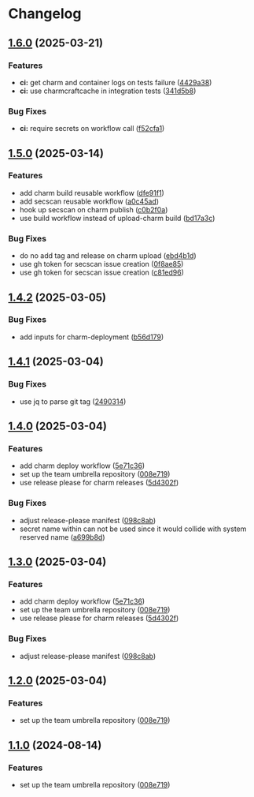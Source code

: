 # Changelog

## [1.6.0](https://github.com/canonical/identity-team/compare/v1.5.0...v1.6.0) (2025-03-21)


### Features

* **ci:** get charm and container logs on tests failure ([4429a38](https://github.com/canonical/identity-team/commit/4429a3807a4d6a7175ed2789110a7b20fd0012b3))
* **ci:** use charmcraftcache in integration tests ([341d5b8](https://github.com/canonical/identity-team/commit/341d5b838ae14a8828b06e3a293f47f706599bf7))


### Bug Fixes

* **ci:** require secrets on workflow call ([f52cfa1](https://github.com/canonical/identity-team/commit/f52cfa1341f939003fe09173d7de3644f2937852))

## [1.5.0](https://github.com/canonical/identity-team/compare/v1.4.2...v1.5.0) (2025-03-14)


### Features

* add charm build reusable workflow ([dfe91f1](https://github.com/canonical/identity-team/commit/dfe91f156c87b8ff6dc5e9ada5dae9cbde54faf5))
* add secscan reusable workflow ([a0c45ad](https://github.com/canonical/identity-team/commit/a0c45adf4760d880cc5472523a7262afe67ba72b))
* hook up secscan on charm publish ([c0b2f0a](https://github.com/canonical/identity-team/commit/c0b2f0a31b57b7546ac93f2da092acbffed2ce7d))
* use build workflow instead of upload-charm build ([bd17a3c](https://github.com/canonical/identity-team/commit/bd17a3c05f66c99886f9be64c0fe6fd382a23c62))


### Bug Fixes

* do no add tag and release on charm upload ([ebd4b1d](https://github.com/canonical/identity-team/commit/ebd4b1d3ee44eae6e6dff0b82b2fc938e7fdf113))
* use gh token for secscan issue creation ([0f8ae85](https://github.com/canonical/identity-team/commit/0f8ae853fe12034450d37681e348e6ab54fdab0b))
* use gh token for secscan issue creation ([c81ed96](https://github.com/canonical/identity-team/commit/c81ed961dd271bd7c79be2970dc0425efb7cfde3))

## [1.4.2](https://github.com/canonical/identity-team/compare/v1.4.1...v1.4.2) (2025-03-05)


### Bug Fixes

* add inputs for charm-deployment ([b56d179](https://github.com/canonical/identity-team/commit/b56d179019ac4d51529092bce579463c271eb608))

## [1.4.1](https://github.com/canonical/identity-team/compare/v1.4.0...v1.4.1) (2025-03-04)


### Bug Fixes

* use jq to parse git tag ([2490314](https://github.com/canonical/identity-team/commit/2490314a9662a42a7227fee48e3b81da773abfa0))

## [1.4.0](https://github.com/canonical/identity-team/compare/v1.3.0...v1.4.0) (2025-03-04)


### Features

* add charm deploy workflow ([5e71c36](https://github.com/canonical/identity-team/commit/5e71c366dce99d9ee76b9d0ce726033d9a01b027))
* set up the team umbrella repository ([008e719](https://github.com/canonical/identity-team/commit/008e719725edf30127554142c251712f7dda111a))
* use release please for charm releases ([5d4302f](https://github.com/canonical/identity-team/commit/5d4302f4c63586a04cc7bd4d507afda949d89afc))


### Bug Fixes

* adjust release-please manifest ([098c8ab](https://github.com/canonical/identity-team/commit/098c8ab3d3d57ce05e5b666ab98086cbcb99f676))
* secret name  within  can not be used since it would collide with system reserved name ([a699b8d](https://github.com/canonical/identity-team/commit/a699b8d2123f454233736286c2417b3f9613540e))

## [1.3.0](https://github.com/canonical/identity-team/compare/v1.2.0...v1.3.0) (2025-03-04)


### Features

* add charm deploy workflow ([5e71c36](https://github.com/canonical/identity-team/commit/5e71c366dce99d9ee76b9d0ce726033d9a01b027))
* set up the team umbrella repository ([008e719](https://github.com/canonical/identity-team/commit/008e719725edf30127554142c251712f7dda111a))
* use release please for charm releases ([5d4302f](https://github.com/canonical/identity-team/commit/5d4302f4c63586a04cc7bd4d507afda949d89afc))


### Bug Fixes

* adjust release-please manifest ([098c8ab](https://github.com/canonical/identity-team/commit/098c8ab3d3d57ce05e5b666ab98086cbcb99f676))

## [1.2.0](https://github.com/canonical/identity-team/compare/identity-hall-v1.1.0...identity-hall-v1.2.0) (2025-03-04)


### Features

* set up the team umbrella repository ([008e719](https://github.com/canonical/identity-team/commit/008e719725edf30127554142c251712f7dda111a))

## [1.1.0](https://github.com/canonical/identity-team/compare/identity-hall-v1.0.0...identity-hall-v1.1.0) (2024-08-14)


### Features

* set up the team umbrella repository ([008e719](https://github.com/canonical/identity-team/commit/008e719725edf30127554142c251712f7dda111a))
